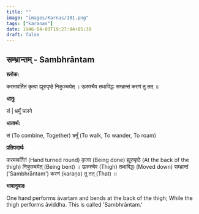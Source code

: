 ```yaml
---
title: ""
image: "images/Karnas/101.png"
tags: ["karanas"]
date: 1946-04-03T19:27:04+05:30
draft: false
---
```


## सम्भ्रान्तम् - Sambhrāntam

**श्लोक:**

करमावर्तितं कृत्वा ह्यूरुपृष्ठे निकुञ्चयेत् । ऊरुश्चैव तथाविद्धः सम्भ्रान्तं करणं तु तत् ॥

**धातुः**

सं |
भ्रमुँ चलने

**धात्वर्थ:**

सं (To combine, Together)
भ्रमुँ (To walk, To wander, To roam)

**प्रतिपदार्थः**

करमावर्तितं (Hand turned round) कृत्वा (Being done) ह्यूरुपृष्ठे (At the back of the thigh) निकुञ्चयेत् (Being bent) । ऊरुश्चैव (Thigh) तथाविद्धः (Moved down) सम्भ्रान्तं ('Sambhrāntam') करणं (karaṇa) तु तत् (That) ॥

**भावानुवादः**

One hand performs āvartam and bends at the back of the thigh; While the thigh performs āviddha. This is called 'Sambhrāntam.'
